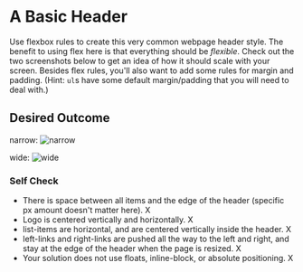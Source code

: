 # A Basic Header

Use flexbox rules to create this very common webpage header style. The benefit to using flex here is that everything should be _flexible_. Check out the two screenshots below to get an idea of how it should scale with your screen. Besides flex rules, you'll also want to add some rules for margin and padding. (Hint: `ul`s have some default margin/padding that you will need to deal with.)

## Desired Outcome

narrow:
![narrow](./desired-outcome-narrow.png)

wide: 
![wide](./desired-outcome-wide.png)

### Self Check
- There is space between all items and the edge of the header (specific px amount doesn't matter here). X
- Logo is centered vertically and horizontally. X
- list-items are horizontal, and are centered vertically inside the header. X
- left-links and right-links are pushed all the way to the left and right, and stay at the edge of the header when the page is resized. X
- Your solution does not use floats, inline-block, or absolute positioning. X